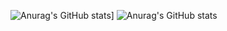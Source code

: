 ![Anurag's GitHub stats](https://github-readme-stats.vercel.app/api?username=SahEnaile&show=reviews,discussions_started,discussions_answered,prs_merged,prs_merged_percentage)]
![Anurag's GitHub stats](https://github-readme-stats.vercel.app/api?username=SahEnaile&show_icons=true&theme=gruvbox)
<!---
SahEnaile/SahEnaile is a ✨ special ✨ repository because its `README.md` (this file) appears on your GitHub profile.
You can click the Preview link to take a look at your changes.
--->
